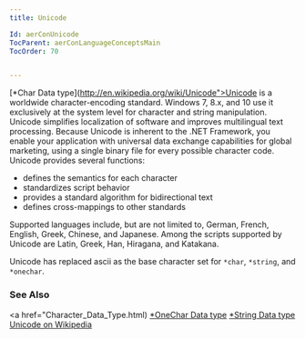 ```yaml
---
title: Unicode

Id: aerConUnicode
TocParent: aerConLanguageConceptsMain
TocOrder: 70


---
```


[*Char Data type](http://en.wikipedia.org/wiki/Unicode">Unicode</a> is a worldwide character-encoding standard. Windows 7, 8.x, and 10 use it exclusively at the system level for character and string manipulation. Unicode simplifies localization of software and improves multilingual text processing. Because Unicode is inherent to the .NET Framework, you enable your application with universal data exchange capabilities for global marketing, using a single binary file for every possible character code. Unicode provides several functions: 

- defines the semantics for each character
- standardizes script behavior
- provides a standard algorithm for bidirectional text
- defines cross-mappings to other standards

Supported languages include, but are not limited to, German, French, English, Greek, Chinese, and Japanese. Among the scripts supported by Unicode are Latin, Greek, Han, Hiragana, and Katakana. 

Unicode has replaced ascii as the base character set for ```*char```, ```*string```, and ```*onechar```. 

### See Also
<a href="Character_Data_Type.html)
[*OneChar Data type](Onechar_Data_Type.html)
[*String Data type](String_Data_Type.html)<br /> <a href="http://en.wikipedia.org/wiki/Unicode">Unicode on Wikipedia</a> 
